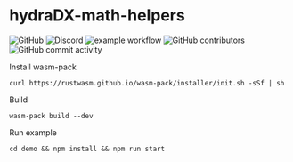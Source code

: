 # hydraDX-math-helpers

![GitHub](https://img.shields.io/github/license/RoboRambo/HydraDX-math)
![Discord](https://img.shields.io/discord/744493635764224071)
![example workflow](https://github.com/RoboRambo/HydraDX-math/actions/workflows/tests.yml/badge.svg)
![GitHub contributors](https://img.shields.io/github/contributors/RoboRambo/HydraDX-math)
![GitHub commit activity](https://img.shields.io/github/commit-activity/y/RoboRambo/HydraDX-math)

Install wasm-pack

`curl https://rustwasm.github.io/wasm-pack/installer/init.sh -sSf | sh`


Build

`wasm-pack build --dev`


Run example

`cd demo && npm install && npm run start`
